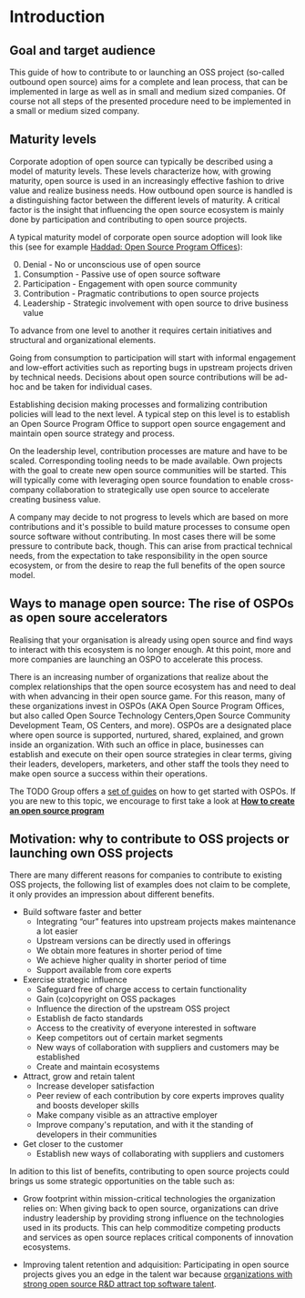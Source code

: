 # Introduction

## Goal and target audience

This guide of how to contribute to or launching an OSS project (so-called outbound open source) aims for a complete and lean process, that can be implemented in large as well as in small and medium sized companies. Of course not all steps of the presented procedure need to be implemented in a small or medium sized company.

## Maturity levels

Corporate adoption of open source can typically be described using a model of maturity levels. These levels characterize how, with growing maturity, open source is used in an increasingly effective fashion to drive value and realize business needs. How outbound open source is handled is a distinguishing factor between the different levels of maturity. A critical factor is the insight that influencing the open source ecosystem is mainly done by participation and contributing to open source projects.

A typical maturity model of corporate open source adoption will look like this (see for example [Haddad: Open Source Program Offices](https://www.linkedin.com/pulse/open-source-program-offices-primer-organizational-roles-haddad)):

0. Denial - No or unconscious use of open source
1. Consumption - Passive use of open source software
2. Participation - Engagement with open source community
3. Contribution - Pragmatic contributions to open source projects
4. Leadership - Strategic involvement with open source to drive business value

To advance from one level to another it requires certain initiatives and structural and organizational elements.

Going from consumption to participation will start with informal engagement and low-effort activities such as reporting bugs in upstream projects driven by technical needs. Decisions about open source contributions will be ad-hoc and be taken for individual cases.

Establishing decision making processes and formalizing contribution policies will lead to the next level. A typical step on this level is to establish an Open Source Program Office to support open source engagement and maintain open source strategy and process.

On the leadership level, contribution processes are mature and have to be scaled. Corresponding tooling needs to be made available. Own projects with the goal to create new open source communities will be started. This will typically come with leveraging open source foundation to enable cross-company collaboration to strategically use open source to accelerate creating business value.

A company may decide to not progress to levels which are based on more contributions and it's possible to build mature processes to consume open source software without contributing. In most cases there will be some pressure to contribute back, though. This can arise from practical technical needs, from the expectation to take responsibility in the open source ecosystem, or from the desire to reap the full benefits of the open source model.

## Ways to manage open source: The rise of OSPOs as open soure accelerators

Realising that your organisation is already using open source and find ways to interact with this ecosystem is no longer enough. At this point, more and more companies are launching an OSPO to accelerate this process. 

There is an increasing number of organizations that realize about the complex relationships that the open source ecosystem has and need to deal with when advancing in their open source game. For this reason, many of these organizations invest in OSPOs (AKA Open Source Program Offices, but also called Open Source Technology Centers,Open Source Community Development Team, OS Centers, and more). OSPOs are a designated place where open source is supported, nurtured, shared, explained, and grown inside an organization. With such an office in place, businesses can establish and execute on their open source strategies in clear terms, giving their leaders, developers, marketers, and other staff the tools they need to make open source a success within their operations.

The TODO Group offers a [set of guides](https://todogroup.org/guides/) on how to get started with OSPOs. If you are new to this topic, we encourage to first take a look at [**How to create an open source program**](https://todogroup.org/guides/create-program/)


## Motivation: why to contribute to OSS projects or launching own OSS projects


There are many different reasons for companies to contribute to existing OSS projects, the following list of examples does not claim to be complete, it only provides an impression about different benefits.

* Build software faster and better
  * Integrating “our” features into upstream projects makes maintenance a lot easier
  * Upstream versions can be directly used in offerings
  * We obtain more features in shorter period of time
  * We achieve higher quality in shorter period of time
  * Support available from core experts
* Exercise strategic influence
  * Safeguard free of charge access to certain functionality
  * Gain (co)copyright on OSS packages
  * Influence the direction of the upstream OSS project
  * Establish de facto standards
  * Access to the creativity of everyone interested in software
  * Keep competitors out of certain market segments
  * New ways of collaboration with suppliers and customers may be established
  * Create and maintain ecosystems
* Attract, grow and retain talent
  * Increase developer satisfaction
  * Peer review of each contribution by core experts improves quality and boosts developer skills
  * Make company visible as an attractive employer
  * Improve company's reputation, and with it the standing of developers in their communities
 * Get closer to the customer
    * Establish new ways of collaborating with suppliers and customers

In adition to this list of benefits, contributing to open source projects could brings us some strategic opportunities on the table such as: 

* Grow footprint within mission-critical technologies the organization relies on: When giving back to open source, organizations can drive industry leadership by providing strong influence on the technologies used in its products. This can help commoditize competing products and services as open source replaces critical components of innovation ecosystems.

* Improving talent retention and adquisition: Participating in open source projects gives you an edge in the talent war because [organizations with strong open source R&D attract top software talent](https://opensource.org/strategic).
